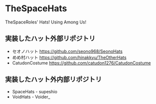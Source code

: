 # TheSpaceHats
TheSpaceRoles' Hats! Using Among Us!


## 実装したハット外部リポジトリ
- セオノハット
https://github.com/seono968/SeonoHats
- めめ村ハット
https://github.com/hinakkyu/TheOtherHats
- CatudonCostume
https://github.com/catudon1276/CatudonCostume

## 実装したハット外内部リポジトリ
- SpaceHats - supeshio
- VoidHats - Voider_
